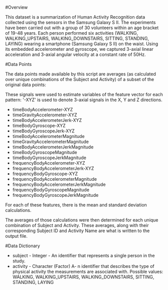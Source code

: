 #Overview

This dataset is a summarization of Human Activity Recognition data collected using the sensors in the Samsung Galaxy S II.
The experiments have been carried out with a group of 30 volunteers within an age bracket of 19-48 years. Each person performed six activities (WALKING, WALKING_UPSTAIRS, WALKING_DOWNSTAIRS, SITTING, STANDING, LAYING) wearing a smartphone (Samsung Galaxy S II) on the waist. Using its embedded accelerometer and gyroscope, we captured 3-axial linear acceleration and 3-axial angular velocity at a constant rate of 50Hz.

#Data Points

The data points made available by this script are averages (as calculated over unique combinations of the Subject and Activity) of a subset of the original data points:

These signals were used to estimate variables of the feature vector for each pattern:
 '-XYZ' is used to denote 3-axial signals in the X, Y and Z directions.

* timeBodyAccelerometer-XYZ
* timeGravityAccelerometer-XYZ
* timeBodyAccelerometerJerk-XYZ 
* timeBodyGyroscope-XYZ 
* timeBodyGyroscopeJerk-XYZ 
* timeBodyAccelerometerMagnitude 
* timeGravityAccelerometerMagnitude 
* timeBodyAccelerometerJerkMagnitude 
* timeBodyGyroscopeMagnitude 
* timeBodyGyroscopeJerkMagnitude
* frequencyBodyAccelerometer-XYZ 
* frequencyBodyAccelerometerJerk-XYZ 
* frequencyBodyGyroscope-XYZ 
* frequencyBodyAccelerometerMagnitude 
* frequencyBodyAccelerometerJerkMagnitude 
* frequencyBodyGyroscopeMagnitude 
* frequencyBodyGyroscopeJerkMagnitude


For each of these features, there is the mean and standard deviation calculations.

The averages of those calculations were then determined for each unique combination of Subject and Activity. These averages, along with their corresponding Subject ID and Activity Name are what is written to the output file.


#Data Dictionary

* subject - Integer - An identifier that represents a single person in the study. 
* activity - Character (Factor) A- n identifier that describes the type of physical activity the measurements are associated with. Possible values: WALKING, WALKING_UPSTAIRS, WALKING_DOWNSTAIRS, SITTING, STANDING, LAYING 
